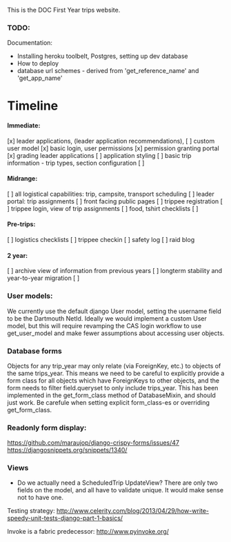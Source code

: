 
This is the DOC First Year trips website.

### TODO:

Documentation:
* Installing heroku toolbelt, Postgres, setting up dev database
* How to deploy
* database url schemes - derived from 'get_reference_name' and 'get_app_name'


Timeline
========

#### Immediate:
[x] leader applications, (leader application recommendations), 
[ ] custom user model 
[x] basic login, user permissions
[x] permission granting portal
[x] grading leader applications
[ ] application styling 
[ ] basic trip information - trip types, section configuration
[ ] 

#### Midrange:
[ ] all logistical capabilities: trip, campsite, transport scheduling
[ ] leader portal: trip assignments
[ ] front facing public pages
[ ] trippee registration
[ ] trippee login, view of trip assignments
[ ] food, tshirt checklists
[ ]

#### Pre-trips:
[ ] logistics checklists
[ ] trippee checkin
[ ] safety log
[ ] raid blog

#### 2 year:
[ ] archive view of information from previous years
[ ] longterm stability and year-to-year migration 
[ ]


### User models:

We currently use the default django User model, setting the username field to be the Dartmouth NetId. Ideally we would implement a custom User model, but this will require revamping the CAS login workflow to use get_user_model and make fewer assumptions about accessing user objects.


### Database forms

Objects for any trip_year may only relate (via ForeignKey, etc.) to objects of the same trips_year. This means we need to be careful to explicitly provide a form class for all objects which have ForeignKeys to other objects, and the form needs to filter field.queryset to only include trips_year. This has been implemented in the get_form_class method of DatabaseMixin, and should just work. Be carefule when setting explicit form_class-es or overriding get_form_class.

### Readonly form display:
https://github.com/maraujop/django-crispy-forms/issues/47
https://djangosnippets.org/snippets/1340/


### Views

* Do we actually need a ScheduledTrip UpdateView? There are only two fields on the model, and all have to validate unique. It would make sense not to have one.


Testing strategy:
http://www.celerity.com/blog/2013/04/29/how-write-speedy-unit-tests-django-part-1-basics/

Invoke is a fabric predecessor: http://www.pyinvoke.org/
